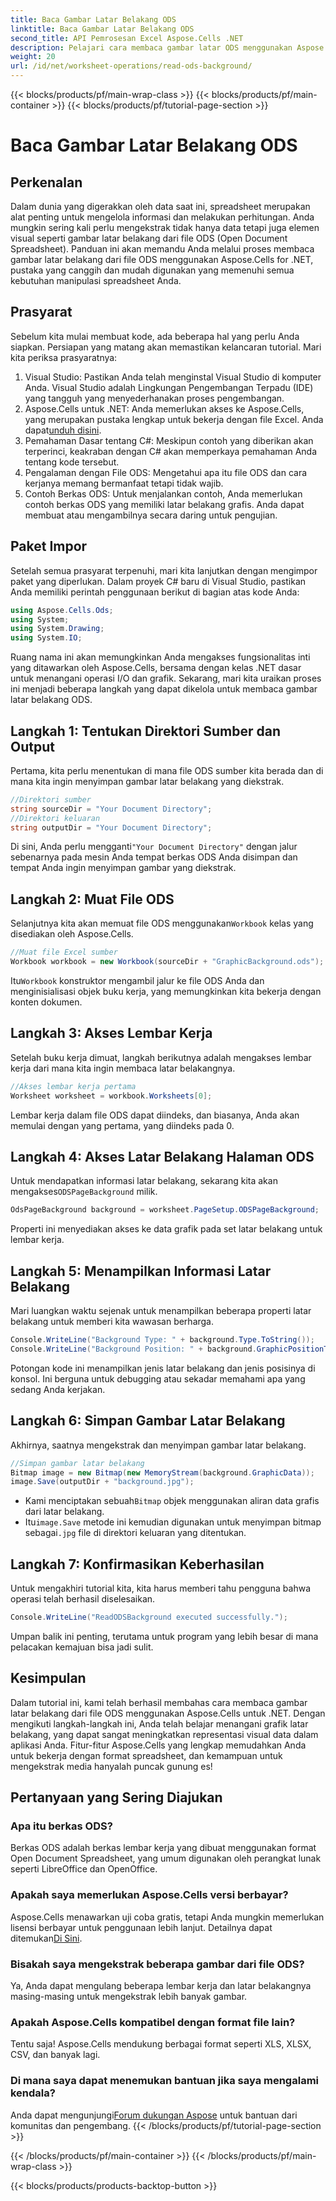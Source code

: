 ```yaml
---
title: Baca Gambar Latar Belakang ODS
linktitle: Baca Gambar Latar Belakang ODS
second_title: API Pemrosesan Excel Aspose.Cells .NET
description: Pelajari cara membaca gambar latar ODS menggunakan Aspose.Cells untuk .NET dengan tutorial langkah demi langkah yang komprehensif ini. Sempurna untuk pengembang dan penggemar.
weight: 20
url: /id/net/worksheet-operations/read-ods-background/
---
```


{{< blocks/products/pf/main-wrap-class >}}
{{< blocks/products/pf/main-container >}}
{{< blocks/products/pf/tutorial-page-section >}}

# Baca Gambar Latar Belakang ODS

## Perkenalan
Dalam dunia yang digerakkan oleh data saat ini, spreadsheet merupakan alat penting untuk mengelola informasi dan melakukan perhitungan. Anda mungkin sering kali perlu mengekstrak tidak hanya data tetapi juga elemen visual seperti gambar latar belakang dari file ODS (Open Document Spreadsheet). Panduan ini akan memandu Anda melalui proses membaca gambar latar belakang dari file ODS menggunakan Aspose.Cells for .NET, pustaka yang canggih dan mudah digunakan yang memenuhi semua kebutuhan manipulasi spreadsheet Anda.
## Prasyarat
Sebelum kita mulai membuat kode, ada beberapa hal yang perlu Anda siapkan. Persiapan yang matang akan memastikan kelancaran tutorial. Mari kita periksa prasyaratnya:
1. Visual Studio: Pastikan Anda telah menginstal Visual Studio di komputer Anda. Visual Studio adalah Lingkungan Pengembangan Terpadu (IDE) yang tangguh yang menyederhanakan proses pengembangan.
2.  Aspose.Cells untuk .NET: Anda memerlukan akses ke Aspose.Cells, yang merupakan pustaka lengkap untuk bekerja dengan file Excel. Anda dapat[unduh disini](https://releases.aspose.com/cells/net/).
3. Pemahaman Dasar tentang C#: Meskipun contoh yang diberikan akan terperinci, keakraban dengan C# akan memperkaya pemahaman Anda tentang kode tersebut.
4. Pengalaman dengan File ODS: Mengetahui apa itu file ODS dan cara kerjanya memang bermanfaat tetapi tidak wajib.
5. Contoh Berkas ODS: Untuk menjalankan contoh, Anda memerlukan contoh berkas ODS yang memiliki latar belakang grafis. Anda dapat membuat atau mengambilnya secara daring untuk pengujian.
## Paket Impor
Setelah semua prasyarat terpenuhi, mari kita lanjutkan dengan mengimpor paket yang diperlukan. Dalam proyek C# baru di Visual Studio, pastikan Anda memiliki perintah penggunaan berikut di bagian atas kode Anda:
```csharp
using Aspose.Cells.Ods;
using System;
using System.Drawing;
using System.IO;
```
Ruang nama ini akan memungkinkan Anda mengakses fungsionalitas inti yang ditawarkan oleh Aspose.Cells, bersama dengan kelas .NET dasar untuk menangani operasi I/O dan grafik.
Sekarang, mari kita uraikan proses ini menjadi beberapa langkah yang dapat dikelola untuk membaca gambar latar belakang ODS. 
## Langkah 1: Tentukan Direktori Sumber dan Output
Pertama, kita perlu menentukan di mana file ODS sumber kita berada dan di mana kita ingin menyimpan gambar latar belakang yang diekstrak.
```csharp
//Direktori sumber
string sourceDir = "Your Document Directory";
//Direktori keluaran
string outputDir = "Your Document Directory";
```
Di sini, Anda perlu mengganti`"Your Document Directory"` dengan jalur sebenarnya pada mesin Anda tempat berkas ODS Anda disimpan dan tempat Anda ingin menyimpan gambar yang diekstrak.
## Langkah 2: Muat File ODS 
 Selanjutnya kita akan memuat file ODS menggunakan`Workbook` kelas yang disediakan oleh Aspose.Cells.
```csharp
//Muat file Excel sumber
Workbook workbook = new Workbook(sourceDir + "GraphicBackground.ods");
```
 Itu`Workbook` konstruktor mengambil jalur ke file ODS Anda dan menginisialisasi objek buku kerja, yang memungkinkan kita bekerja dengan konten dokumen.
## Langkah 3: Akses Lembar Kerja 
Setelah buku kerja dimuat, langkah berikutnya adalah mengakses lembar kerja dari mana kita ingin membaca latar belakangnya.
```csharp
//Akses lembar kerja pertama
Worksheet worksheet = workbook.Worksheets[0];
```
Lembar kerja dalam file ODS dapat diindeks, dan biasanya, Anda akan memulai dengan yang pertama, yang diindeks pada 0.
## Langkah 4: Akses Latar Belakang Halaman ODS 
 Untuk mendapatkan informasi latar belakang, sekarang kita akan mengakses`ODSPageBackground` milik.
```csharp
OdsPageBackground background = worksheet.PageSetup.ODSPageBackground;
```
Properti ini menyediakan akses ke data grafik pada set latar belakang untuk lembar kerja.
## Langkah 5: Menampilkan Informasi Latar Belakang
Mari luangkan waktu sejenak untuk menampilkan beberapa properti latar belakang untuk memberi kita wawasan berharga.
```csharp
Console.WriteLine("Background Type: " + background.Type.ToString());
Console.WriteLine("Background Position: " + background.GraphicPositionType.ToString());
```
Potongan kode ini menampilkan jenis latar belakang dan jenis posisinya di konsol. Ini berguna untuk debugging atau sekadar memahami apa yang sedang Anda kerjakan.
## Langkah 6: Simpan Gambar Latar Belakang 
Akhirnya, saatnya mengekstrak dan menyimpan gambar latar belakang.
```csharp
//Simpan gambar latar belakang
Bitmap image = new Bitmap(new MemoryStream(background.GraphicData));
image.Save(outputDir + "background.jpg");
```
-  Kami menciptakan sebuah`Bitmap` objek menggunakan aliran data grafis dari latar belakang.
-  Itu`image.Save` metode ini kemudian digunakan untuk menyimpan bitmap sebagai`.jpg` file di direktori keluaran yang ditentukan. 
## Langkah 7: Konfirmasikan Keberhasilan 
Untuk mengakhiri tutorial kita, kita harus memberi tahu pengguna bahwa operasi telah berhasil diselesaikan.
```csharp
Console.WriteLine("ReadODSBackground executed successfully.");
```
Umpan balik ini penting, terutama untuk program yang lebih besar di mana pelacakan kemajuan bisa jadi sulit.
## Kesimpulan
Dalam tutorial ini, kami telah berhasil membahas cara membaca gambar latar belakang dari file ODS menggunakan Aspose.Cells untuk .NET. Dengan mengikuti langkah-langkah ini, Anda telah belajar menangani grafik latar belakang, yang dapat sangat meningkatkan representasi visual data dalam aplikasi Anda. Fitur-fitur Aspose.Cells yang lengkap memudahkan Anda untuk bekerja dengan format spreadsheet, dan kemampuan untuk mengekstrak media hanyalah puncak gunung es!
## Pertanyaan yang Sering Diajukan
### Apa itu berkas ODS?
Berkas ODS adalah berkas lembar kerja yang dibuat menggunakan format Open Document Spreadsheet, yang umum digunakan oleh perangkat lunak seperti LibreOffice dan OpenOffice.
### Apakah saya memerlukan Aspose.Cells versi berbayar?
 Aspose.Cells menawarkan uji coba gratis, tetapi Anda mungkin memerlukan lisensi berbayar untuk penggunaan lebih lanjut. Detailnya dapat ditemukan[Di Sini](https://purchase.aspose.com/buy).
### Bisakah saya mengekstrak beberapa gambar dari file ODS?
Ya, Anda dapat mengulang beberapa lembar kerja dan latar belakangnya masing-masing untuk mengekstrak lebih banyak gambar.
### Apakah Aspose.Cells kompatibel dengan format file lain?
Tentu saja! Aspose.Cells mendukung berbagai format seperti XLS, XLSX, CSV, dan banyak lagi.
### Di mana saya dapat menemukan bantuan jika saya mengalami kendala?
 Anda dapat mengunjungi[Forum dukungan Aspose](https://forum.aspose.com/c/cells/9) untuk bantuan dari komunitas dan pengembang.
{{< /blocks/products/pf/tutorial-page-section >}}

{{< /blocks/products/pf/main-container >}}
{{< /blocks/products/pf/main-wrap-class >}}

{{< blocks/products/products-backtop-button >}}
